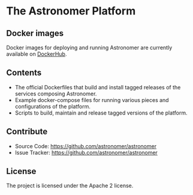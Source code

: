# The Astronomer Platform

## Docker images

Docker images for deploying and running Astronomer are currently available on
[DockerHub](https://hub.docker.com/u/astronomerinc/).

## Contents

* The official Dockerfiles that build and install tagged releases of the
  services composing Astronomer.
* Example docker-compose files for running various pieces and configurations of
  the platform.
* Scripts to build, maintain and release tagged versions of the platform.

## Contribute

* Source Code: <https://github.com/astronomer/astronomer>
* Issue Tracker: <https://github.com/astronomer/astronomer>

## License

The project is licensed under the Apache 2 license.

